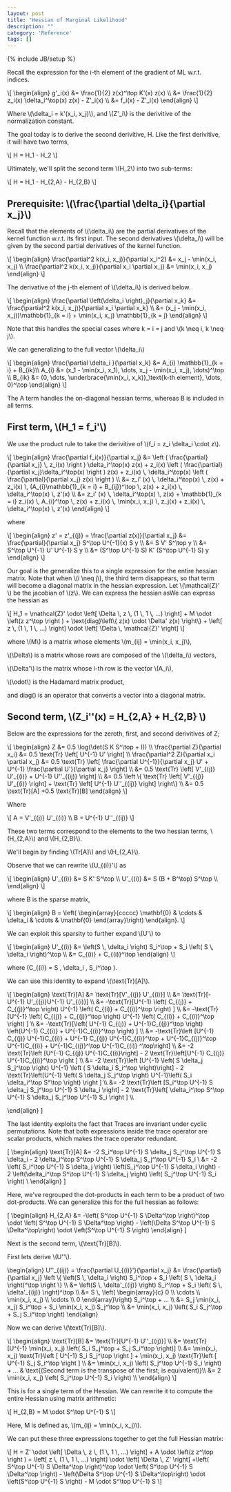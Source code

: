 ```yaml
---
layout: post
title: "Hessian of Marginal Likelihood"
description: ""
category: 'Reference'
tags: []
---
```

{% include JB/setup %}

Recall  the expression for the i-th element of the gradient of ML w.r.t. indices.

<div>
\[
\begin{align}
g'_i(x) &= \frac{1}{2} z(x)^\top K'(x) z(x) \\
        &= \frac{1}{2} z_i(x) \delta_i^\top(x) z(x) - Z'_i(x) \\
        &= f_i(x) - Z'_i(x)
\end{align}
\]
</div>

Where \\(\delta_i = k'(x_i, x_j)\\), and \\(Z'_i\\) is the derivitive of the normalization constant.

    


The goal today is to derive the second derivitive, H.  Like the first derivitive, it will have two terms,
    
    
<div>
    \[
    H = H_1 - H_2
    \]
</div>

Ultimately, we'll split the second term \\(H_2\\) into two sub-terms:

<div>
    \[
    H = H_1 - H_{2,A} - H_{2,B}
    \]
</div>

Prerequisite: \\(\frac{\partial \delta_i}{\partial x_j}\\)
-------------------------------------------------------

Recall that the elements of \\(\delta_i\\) are the partial derivatives of the kernel function w.r.t. its first input.  The second derivatives \\(\delta_i\\) will be given by the second partial derivatives of the kernel function.

<div>
\[
\begin{align}
\frac{\partial^2 k(x_i, x_j)}{\partial x_i^2} &= 
        x_j - \min(x_i, x_j)  \\
\frac{\partial^2 k(x_i, x_j)}{\partial x_i \partial x_j} &= 
        \min(x_i, x_j) 
\end{align}
\]
</div>

The derivative of the j-th element of \\(\delta_i\\) is derived below.  

<div>
\[
\begin{align}
\frac{\partial \left(\delta_i \right)_j}{\partial x_k} 
    &= \frac{\partial^2 k(x_i, x_j)}{\partial x_i \partial x_k} \\
    &= (x_j - \min(x_i, x_j))\mathbb{1}_{k = i} + \min(x_i, x_j) \mathbb{1}_{k = j} 
\end{align}
\]
</div>

Note that this handles the special cases where k = i = j and \\(k \neq i, k \neq j\\).  

We can generalizing to the full vector \\(\delta_i\\) 

<div>
\[
\begin{align}
\frac{\partial \delta_i }{\partial x_k}  &= A_{i} \mathbb{1}_{k = i}  + B_{ik}\\
A_{i} &= (x_1 - \min(x_i, x_1), \dots, x_j - \min(x_i, x_j), \dots)^\top  \\
B_{ik} &= (0, \dots, \underbrace{\min(x_i, x_k)}_\text{k-th element}, \dots, 0)^\top
\end{align}
\]
</div>

The A term handles the on-diagonal hessian terms, whereas B is included in all terms.   

First term, \\(H_1 = f_i'\\)
------------------

We use the product rule to take the derivitive of \\(f_i = z_i \delta_i \cdot  z\\).

<div>
\[
\begin{align}
\frac{\partial f_i(x)}{\partial x_j} &=
            \left ( \frac{\partial}{\partial x_j} \, z_i(x) \right ) \delta_i^\top(x) z(x)  +
            z_i(x) \left ( \frac{\partial}{\partial x_j}\delta_i^\top(x) \right ) z(x) +
            z_i(x) \, \delta_i^\top(x) \left ( \frac{\partial}{\partial x_j} z(x) \right ) \\
&=
            z_i' (x) \, \delta_i^\top(x) \, z(x)  +
            z_i(x) \, (A_{i}\mathbb{1}_{k = i} + B_{ij})^\top \, z(x) + 
            z_i(x) \, \delta_i^\top(x) \, z'(x) \\
&=
            z_i' (x) \, \delta_i^\top(x) \, z(x)  +
            \mathbb{1}_{k = i} z_i(x) \, A_{i}^\top \, z(x) + z_i(x) \, \min(x_i, x_j) \, z_j(x)  +
            z_i(x) \, \delta_i^\top(x) \, z'(x)
\end{align}
\]
</div>

where 

<div>
\[
\begin{align}
z' = z'_{(j)} = \frac{\partial z(x)}{\partial x_j} &= \frac{\partial}{\partial x_j} S^\top U^{-1}(x) S y \\
        &= S V' S^\top y \\
        &= S^\top U^{-1} U' U^{-1} S y \\
        &= (S^\top U^{-1} S) K' (S^\top U^{-1} S) y
\end{align}
\]
</div>


Our goal is the generalize this to a single expression for the entire hessian matrix.
Note that when \\(i \neq j\\), the third term disappears, so that term will become a diagonal matrix in the hessian expression.
Let \\(\mathcal{Z}' \\) be the jacobian of \\(z\\).  We can express the hessian asWe can express the hessian as

<div>
\[
H_1 = \mathcal{Z}' \odot \left[ \Delta \, z \, (1 \, 1 \, ...) \right] + M \odot \left(z z^\top \right ) + \text{diag}\left\{ z(x) \odot \Delta' z(x) \right\} +  \left[ z \, (1 \, 1 \, ...) \right] \odot \left[ \Delta \, \mathcal{Z}' \right]
\]
</div>

where \\(M\\) is a matrix whose elements \\(m_{ij} = \min(x_i, x_j)\\), 
      
\\(\Delta\\) is a matrix whose rows are composed of the \\(\delta_i\\) vectors,

\\(\Delta'\\) is the matrix whose i-th row is the vector \\(A_i\\),

\\(\odot\\) is the Hadamard matrix product,

and diag() is an operator that converts a vector into a diagonal matrix.
      

Second term, \\(Z_i''(x) = H\_{2,A} + H\_{2,B} \\)
------------------------

Below are the expressions for the zeroth, first, and second derivitives of Z;

<div>
\[
\begin{align}
Z &= 0.5 \log(\det(S K S^\top + I)) \\
\frac{\partial Z}{\partial x_i} &= 0.5 \text{Tr} \left[ U^{-1} U' \right] \\
\frac{\partial^2 Z}{\partial x_i \partial x_j} &= 0.5 \text{Tr} \left[ \frac{\partial U^{-1}}{\partial x_j} U' + U^{-1} \frac{\partial U'}{\partial x_j} \right] \\
        &= 0.5 \text{Tr} \left[ V'_{(j)} U'_{(i)} + U^{-1} U''_{(ij)} \right] \\
        &= 0.5 \left \{ \text{Tr} \left[ V'_{(j)} U'_{(i)} \right] + \text{Tr} \left[ U^{-1} U''_{(ij)} \right] \right\} \\
        &= 0.5 \text{Tr}[A] +0.5 \text{Tr}[B]
\end{align}
\]
</div>

Where

<div>
\[
        A =  V'_{(j)} U'_{(i)} \\  
        B = U^{-1} U''_{(ij)} 
\]
</div>

These two terms correspond to the elements to the two hessian terms, \\(H\_{2,A}\\) and \\(H\_{2,B}\\).

We'll begin by finding \\(Tr[A]\\) and \\(H_{2,A}\\).


Observe that we can rewrite \\(U_{(i)}'\\) as 

<div>
\[
\begin{align}
U'_{(i)} &= S  K'  S^\top \\
U'_{(i)} &= S  (B + B^\top)  S^\top \\
\end{align}
\]
</div>

where B is the sparse matrix,

<div>
\[
\begin{align}
B = \left( \begin{array}{ccccc}
        \mathbf{0} & \cdots & \delta_i & \cdots & \mathbf{0}
    \end{array}\right)
\end{align}.
\]
</div>

We can exploit this sparsity to further expand \\(U'\\) to

<div>
\[
\begin{align}
U'_{(i)} &= \left(S \, \delta_i \right) S_i^\top  + S_i \left( S \, \delta_i \right)^\top \\
         &= C_{(i)} + C_{(i)}^\top
\end{align}
\]

where \(C_{(i)} = S \, \delta_i \, S_i^\top \).
</div>

We can use this identity to expand \\(\text{Tr}[A]\\).

<div>
\[
\begin{align}
    \text{Tr}[A] &= \text{Tr}[V'_{(j)} U'_{(i)}] \\
          &= \text{Tr}[-U^{-1} U'_{(j)}U^{-1} U'_{(i)}] \\
          &= -\text{Tr}[U^{-1} \left( C_{(j)} + C_{(j)}^\top \right) U^{-1} \left( C_{(i)} + C_{(i)}^\top \right) ] \\
          &= -\text{Tr}[U^{-1} \left( C_{(j)} + C_{(j)}^\top \right) U^{-1} \left( C_{(i)} + C_{(i)}^\top \right) ] \\
          &= -\text{Tr}[\left( U^{-1}  C_{(j)} + U^{-1}C_{(j)}^\top \right) \left(U^{-1}  C_{(i)} + U^{-1}C_{(i)}^\top \right) ] \\
          &= -\text{Tr}\left [U^{-1}  C_{(j)} U^{-1}C_{(i)} + U^{-1}  C_{(j)} U^{-1}C_{(i)}^\top + U^{-1}C_{(j)}^\top U^{-1}C_{(i)} + U^{-1}C_{(j)}^\top U^{-1}C_{(i)} ^\top\right] \\
          &= -2 \text{Tr}\left [U^{-1}  C_{(j)} U^{-1}C_{(i)}\right]  - 2 \text{Tr}\left[U^{-1} C_{(j)} U^{-1}C_{(i)}^\top \right ] \\
          &= -2 \text{Tr}\left [U^{-1} \left( S \delta_j S_j^\top \right) U^{-1} \left ( S \delta_i S_i^\top \right)\right]  - 2 \text{Tr}\left[U^{-1} \left( S \delta_j S_j^\top \right) U^{-1}\left( S_i \delta_i^\top S^\top \right) \right ] \\
          &= -2 \text{Tr}\left [S_i^\top U^{-1} S \delta_j S_j^\top U^{-1} S \delta_i \right]  - 2 \text{Tr}\left[ \delta_i^\top S^\top U^{-1} S \delta_j S_j^\top U^{-1} S_i \right ] \\

\end{align}
\]

The last identity exploits the fact that Traces are invariant under cyclic permutations.  Note that both expressions inside the trace operator are scalar products, which makes the trace operator redundant.  

\[
\begin{align}
    \text{Tr}[A]
          &= -2 S_i^\top U^{-1} S \delta_j S_j^\top U^{-1} S \delta_i  - 2  \delta_i^\top S^\top U^{-1} S \delta_j S_j^\top U^{-1} S_i \\
          &= -2 \left( S_i^\top U^{-1} S \delta_j \right) \left(S_j^\top U^{-1} S \delta_i \right)  - 2  \left(\delta_i^\top S^\top U^{-1} S \delta_j \right) \left( S_j^\top U^{-1} S_i \right) \\
\end{align}
\]

Here, we've regrouped the dot-products in each term to be a product of two dot-products.  We can generalize this for the full hessian as follows:

\[
\begin{align}
    H_{2,A} &= -\left( S^\top U^{-1} S \Delta^\top \right)^\top \odot \left( S^\top U^{-1} S \Delta^\top \right)  - \left(\Delta S^\top U^{-1} S \Delta^\top\right) \odot \left(S^\top U^{-1} S \right) 
\end{align}
\]

</div>

Next is the second term, \\(\text{Tr}[B]\\).  

First lets derive \\(U''\\).

<div>
\begin{align}
U''_{(ij)} = \frac{\partial U_{(i)}'}{\partial x_j} &= 
            \frac{\partial}{\partial x_j} \left \{ 
            \left(S \, \delta_i \right) S_i^\top  +
            S_i \left( S \, \delta_i \right)^\top 
            \right \} \\
            &= \left(S \, \delta'_{(ij)} \right) S_i^\top  +
            S_i \left( S \, \delta'_{(ij)} \right)^\top  \\
            &= S \, 
            \left( \begin{array}{c} 0 \\ \cdots \\ \min(x_i, x_j) \\ \cdots \\ 0 \end{array}\right)
                    S_i^\top  + ... \\
            &= S_j \min(x_i, x_j) S_i^\top + S_i \min(x_i, x_j) S_j^\top \\
            &= \min(x_i, x_j) \left( S_i S_j^\top + S_j  S_i^\top \right)
\end{align}
</div>

Now we can derive \\(\text{Tr}[B]\\).
<div>
\[
\begin{align}
    \text{Tr}[B] &= \text{Tr}[U^{-1} U''_{(ij)}] \\
            &= \text{Tr}[U^{-1} \min(x_i, x_j) \left( S_i S_j^\top + S_j S_i^\top \right)] \\
            &= \min(x_i, x_j) \text{Tr}\left [ U^{-1} S_i  S_j^\top \right ] + \min(x_i, x_j) \text{Tr}\left [ U^{-1} S_j  S_i^\top \right ] \\
            &= \min(x_i, x_j) \left( S_j^\top U^{-1} S_i \right)  + ...  & \text{(Second term is the transpose of the first; is equivalent)}\\
            &= 2 \min(x_i, x_j) \left( S_j^\top U^{-1} S_i \right) \\
\end{align}
\]

</div>

This is for a single term of the Hessian.  We can rewrite it to compute the entire Hessian using matrix arithmetic:


<div>
\[
    H_{2,B} = M \odot S^\top U^{-1} S
\]
</div>

Here, M is defined as, \\(m_{ij} = \min(x_i, x_j)\\).  

We can put these three expresssions together to get the full Hessian matrix:

<div>
\[
 H = Z' \odot \left[ \Delta \, z \, (1 \, 1 \, ...) \right] + A \odot \left(z z^\top \right ) + \left[ z \, (1 \, 1 \, ...) \right] \odot \left[ \Delta \, Z' \right]
    +\left( S^\top U^{-1} S \Delta^\top \right)^\top \odot \left( S^\top U^{-1} S \Delta^\top \right)  - \left(\Delta S^\top U^{-1} S \Delta^\top\right) \odot \left(S^\top U^{-1} S \right)
    -  M \odot S^\top U^{-1} S
\]
</div>

